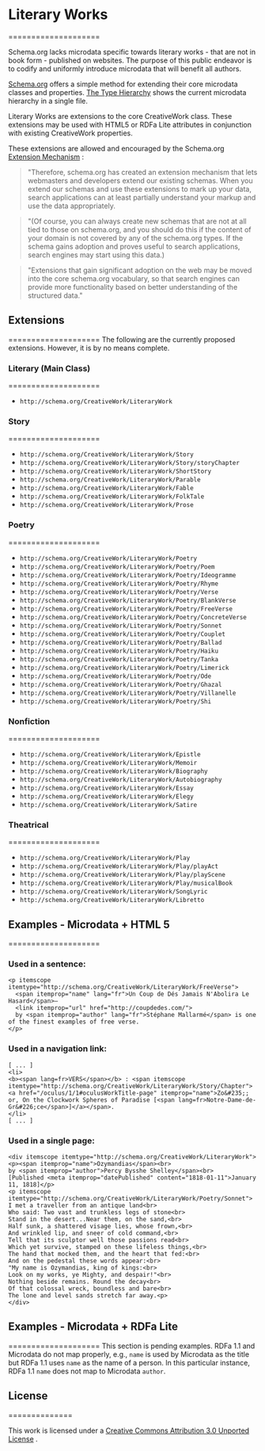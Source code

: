 # Literary Works
====================

Schema.org lacks microdata specific towards literary works - that are not in book form - published on websites. The purpose of this public endeavor is to codify and uniformly introduce microdata that will benefit all authors.

[Schema.org](http://schema.org) offers a simple method for extending their core microdata classes and properties. [The Type Hierarchy](http://schema.org/docs/full.html) shows the current microdata hierarchy in a single file.

Literary Works are extensions to the core CreativeWork class. These extensions may be used with HTML5 or RDFa Lite attributes in conjunction with existing CreativeWork properties.

These extensions are allowed and encouraged by the Schema.org  [Extension Mechanism](http://schema.org/docs/extension.html) :

>"Therefore, schema.org has created an extension mechanism that lets webmasters and developers extend our existing schemas. When you extend our schemas and use these extensions to mark up your data, search applications can at least partially understand your markup and use the data appropriately.

>"(Of course, you can always create new schemas that are not at all tied to those on schema.org, and you should do this if the content of your domain is not covered by any of the schema.org types. If the schema gains adoption and proves useful to search applications, search engines may start using this data.)

>"Extensions that gain significant adoption on the web may be moved into the core schema.org vocabulary, so that search engines can provide more functionality based on better understanding of the structured data."


## Extensions
====================
The following are the currently proposed extensions. However, it is by no means complete.


### Literary (Main Class)
====================
* ```http://schema.org/CreativeWork/LiteraryWork```

### Story
====================
* ```http://schema.org/CreativeWork/LiteraryWork/Story```
* ```http://schema.org/CreativeWork/LiteraryWork/Story/storyChapter```
* ```http://schema.org/CreativeWork/LiteraryWork/ShortStory```
* ```http://schema.org/CreativeWork/LiteraryWork/Parable```
* ```http://schema.org/CreativeWork/LiteraryWork/Fable```
* ```http://schema.org/CreativeWork/LiteraryWork/FolkTale```
* ```http://schema.org/CreativeWork/LiteraryWork/Prose```

### Poetry
====================
* ```http://schema.org/CreativeWork/LiteraryWork/Poetry```
* ```http://schema.org/CreativeWork/LiteraryWork/Poetry/Poem```
* ```http://schema.org/CreativeWork/LiteraryWork/Poetry/Ideogramme```
* ```http://schema.org/CreativeWork/LiteraryWork/Poetry/Rhyme```
* ```http://schema.org/CreativeWork/LiteraryWork/Poetry/Verse```
* ```http://schema.org/CreativeWork/LiteraryWork/Poetry/BlankVerse```
* ```http://schema.org/CreativeWork/LiteraryWork/Poetry/FreeVerse```
* ```http://schema.org/CreativeWork/LiteraryWork/Poetry/ConcreteVerse```
* ```http://schema.org/CreativeWork/LiteraryWork/Poetry/Sonnet```
* ```http://schema.org/CreativeWork/LiteraryWork/Poetry/Couplet```
* ```http://schema.org/CreativeWork/LiteraryWork/Poetry/Ballad```
* ```http://schema.org/CreativeWork/LiteraryWork/Poetry/Haiku```
* ```http://schema.org/CreativeWork/LiteraryWork/Poetry/Tanka```
* ```http://schema.org/CreativeWork/LiteraryWork/Poetry/Limerick```
* ```http://schema.org/CreativeWork/LiteraryWork/Poetry/Ode```
* ```http://schema.org/CreativeWork/LiteraryWork/Poetry/Ghazal```
* ```http://schema.org/CreativeWork/LiteraryWork/Poetry/Villanelle```
* ```http://schema.org/CreativeWork/LiteraryWork/Poetry/Shi```

### Nonfiction
====================
* ```http://schema.org/CreativeWork/LiteraryWork/Epistle```
* ```http://schema.org/CreativeWork/LiteraryWork/Memoir```
* ```http://schema.org/CreativeWork/LiteraryWork/Biography```
* ```http://schema.org/CreativeWork/LiteraryWork/Autobiography```
* ```http://schema.org/CreativeWork/LiteraryWork/Essay```
* ```http://schema.org/CreativeWork/LiteraryWork/Elegy```
* ```http://schema.org/CreativeWork/LiteraryWork/Satire```

### Theatrical
====================
* ```http://schema.org/CreativeWork/LiteraryWork/Play```
* ```http://schema.org/CreativeWork/LiteraryWork/Play/playAct```
* ```http://schema.org/CreativeWork/LiteraryWork/Play/playScene```
* ```http://schema.org/CreativeWork/LiteraryWork/Play/musicalBook```
* ```http://schema.org/CreativeWork/LiteraryWork/SongLyric```
* ```http://schema.org/CreativeWork/LiteraryWork/Libretto```


## Examples - Microdata + HTML 5
====================
### Used in a sentence:
```
<p itemscope itemtype="http://schema.org/CreativeWork/LiteraryWork/FreeVerse">
  <span itemprop="name" lang="fr">Un Coup de Dés Jamais N'Abolira Le Hasard</span>—
  <link itemprop="url" href="http://coupdedes.com/">
  by <span itemprop="author" lang="fr">Stéphane Mallarmé</span> is one of the finest examples of free verse.
</p>
```

### Used in a navigation link:
```
[ ... ]
<li>
<b><span lang=fr>VERS</span></b> : <span itemscope itemtype="http://schema.org/CreativeWork/LiteraryWork/Story/Chapter"><a href="/oculus/1/1#oculusWorkTitle-page" itemprop="name">Zo&#235;; or, On the Clockwork Spheres of Paradise [<span lang=fr>Notre-Dame-de-Gr&#226;ce</span>]</a></span>.
</li>
[ ... ]
```

### Used in a single page:
```
<div itemscope itemtype="http://schema.org/CreativeWork/LiteraryWork">
<p><span itemprop="name">Ozymandias</span><br>
by <span itemprop="author">Percy Bysshe Shelley</span><br>
[Published <meta itemprop="datePublished" content="1818-01-11">January 11, 1818]</p>
<p itemscope itemtype="http://schema.org/CreativeWork/LiteraryWork/Poetry/Sonnet"> 
I met a traveller from an antique land<br>
Who said: Two vast and trunkless legs of stone<br>
Stand in the desert...Near them, on the sand,<br>
Half sunk, a shattered visage lies, whose frown,<br>
And wrinkled lip, and sneer of cold command,<br>
Tell that its sculptor well those passions read<br>
Which yet survive, stamped on these lifeless things,<br>
The hand that mocked them, and the heart that fed:<br>
And on the pedestal these words appear:<br>
"My name is Ozymandias, king of kings:<br>
Look on my works, ye Mighty, and despair!"<br>
Nothing beside remains. Round the decay<br>
Of that colossal wreck, boundless and bare<br>
The lone and level sands stretch far away.<p>
</div>
```

## Examples - Microdata + RDFa Lite
====================
This section is pending examples. RDFa 1.1 and Microdata do not map properly, e.g., ```name``` is used by Microdata as the title but RDFa 1.1 uses ```name``` as the name of a person. In this particular instance, RDFa 1.1 ```name``` does not map to Microdata ```author```.

## License
==============

This work is licensed under a [Creative Commons Attribution 3.0 Unported License](http://creativecommons.org/licenses/by/3.0/deed.en_US) .
